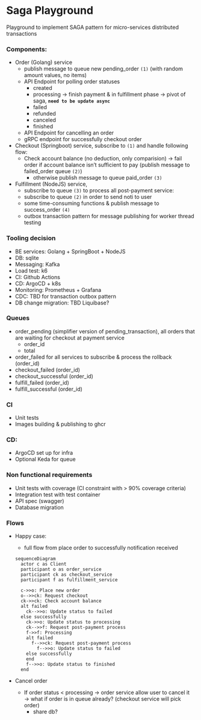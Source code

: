 # Saga Playground

Playground to implement SAGA pattern for micro-services distributed transactions

### Components:

- Order (Golang) service
  - publish message to queue new pending_order `(1)` (with random amount values, no items)
  - API Endpoint for polling order statuses
    - created
    - processing → finish payment & in fulfillment phase → pivot of saga, **`need to be update async`**
    - failed
    - refunded
    - canceled
    - finished
  - API Endpoint for cancelling an order
  - gRPC endpoint for successfully checkout order
- Checkout (Springboot) service, subscribe to `(1)` and handle following flow:
  - Check account balance (no deduction, only comparision) → fail order if account balance isn’t sufficient to pay (publish message to failed_order queue `(2)`)
    - otherwise publish message to queue paid_order `(3)`
- Fulfillment (NodeJS) service,
  - subscribe to queue `(3)` to process all post-payment service:
  - subscribe to queue `(2)` in order to send noti to user
  - some time-consuming functions & publish message to success_order `(4)`
  - outbox transaction pattern for message publishing for worker thread testing

### Tooling decision

- BE services: Golang + SpringBoot + NodeJS
- DB: sqlite
- Messaging: Kafka
- Load test: k6
- CI: Github Actions
- CD: ArgoCD + k8s
- Monitoring: Prometheus + Grafana
- CDC: TBD for transaction outbox pattern
- DB change migration: TBD Liquibase?

### Queues

- order_pending (simplifier version of pending_transaction), all orders that are waiting for checkout at payment service
  - order_id
  - total
- order_failed for all services to subscribe & process the rollback (order_id)
- checkout_failed (order_id)
- checkout_successful (order_id)
- fulfill_failed (order_id)
- fulfill_successful (order_id)

### CI

- Unit tests
- Images building & publishing to ghcr

### CD:

- ArgoCD set up for infra
- Optional Keda for queue

### Non functional requirements

- Unit tests with coverage (CI constraint with > 90% coverage criteria)
- Integration test with test container
- API spec (swagger)
- Database migration

### Flows

- Happy case:

  - full flow from place order to successfully notification received

  ```mermaid
  sequenceDiagram
    actor c as Client
    participant o as order_service
    participant ck as checkout_service
    participant f as fulfillment_service

    c->>o: Place new order
    o-->>ck: Request checkout
    ck->>ck: Check account balance
    alt failed
      ck-->>o: Update status to failed
    else successfully
      ck->>o: Update status to processing
      ck-->>f: Request post-payment process
      f->>f: Processing
      alt failed
  	    f-->>ck: Request post-payment process
  		  f-->>o: Update status to failed
      else successfully
      end
      f-->>o: Update status to finished
    end
  ```

- Cancel order
  - If order status < processing → order service allow user to cancel it → what if order is in queue already? (checkout service will pick order)
    - share db?
